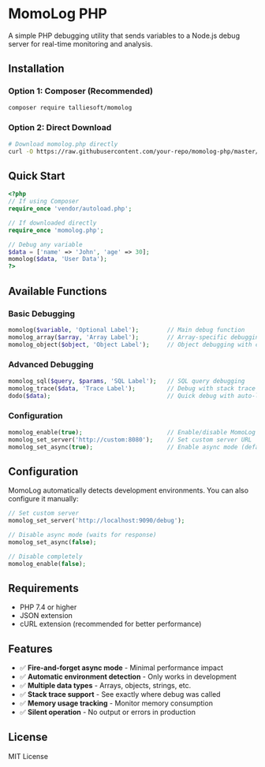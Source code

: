 # MomoLog PHP

A simple PHP debugging utility that sends variables to a Node.js debug server for real-time monitoring and analysis.

## Installation

### Option 1: Composer (Recommended)
```bash
composer require talliesoft/momolog
```

### Option 2: Direct Download
```bash
# Download momolog.php directly
curl -O https://raw.githubusercontent.com/your-repo/momolog-php/master/momolog.php
```

## Quick Start

```php
<?php
// If using Composer
require_once 'vendor/autoload.php';

// If downloaded directly
require_once 'momolog.php';

// Debug any variable
$data = ['name' => 'John', 'age' => 30];
momolog($data, 'User Data');
?>
```

## Available Functions

### Basic Debugging
```php
momolog($variable, 'Optional Label');        // Main debug function
momolog_array($array, 'Array Label');        // Array-specific debugging
momolog_object($object, 'Object Label');     // Object debugging with class info
```

### Advanced Debugging
```php
momolog_sql($query, $params, 'SQL Label');   // SQL query debugging
momolog_trace($data, 'Trace Label');         // Debug with stack trace
dodo($data);                                 // Quick debug with auto-labeling
```

### Configuration
```php
momolog_enable(true);                        // Enable/disable MomoLog
momolog_set_server('http://custom:8080');    // Set custom server URL
momolog_set_async(true);                     // Enable async mode (default)
```

## Configuration

MomoLog automatically detects development environments. You can also configure it manually:

```php
// Set custom server
momolog_set_server('http://localhost:9090/debug');

// Disable async mode (waits for response)
momolog_set_async(false);

// Disable completely
momolog_enable(false);
```

## Requirements

- PHP 7.4 or higher
- JSON extension
- cURL extension (recommended for better performance)

## Features

- ✅ **Fire-and-forget async mode** - Minimal performance impact
- ✅ **Automatic environment detection** - Only works in development
- ✅ **Multiple data types** - Arrays, objects, strings, etc.
- ✅ **Stack trace support** - See exactly where debug was called
- ✅ **Memory usage tracking** - Monitor memory consumption
- ✅ **Silent operation** - No output or errors in production

## License

MIT License
